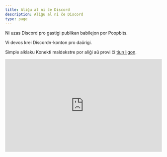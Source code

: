```yaml
---
title: Aliĝu al ni ĉe Discord
description: Aliĝu al ni ĉe Discord
type: page
---
```


Ni uzas Discord pro gastigi publikan babilejon por Poopbits.

Vi devos krei Discordn-konton pro daŭrigi.

Simple alklaku Konekti maldekstre por aliĝi aŭ provi ĉi [tiun ligon](https://discord.gg/t7vd2NT).

<iframe src="https://discordapp.com/widget?id=608242475043389480&theme=dark" width="100%" height="300" allowtransparency="true" frameborder="0" sandbox="allow-popups allow-popups-to-escape-sandbox allow-same-origin allow-scripts"></iframe>
